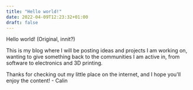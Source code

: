 ```yaml
---
title: "Hello world!"
date: 2022-04-09T12:23:32+01:00
draft: false
---
```


Hello world! (Original, innit?)

This is my blog where I will be posting ideas and projects I am working on,
wanting to give something back to the communities I am active in, from software to electronics and 3D printing.

Thanks for checking out my little place on the internet, and I hope you'll enjoy the content! - Calin